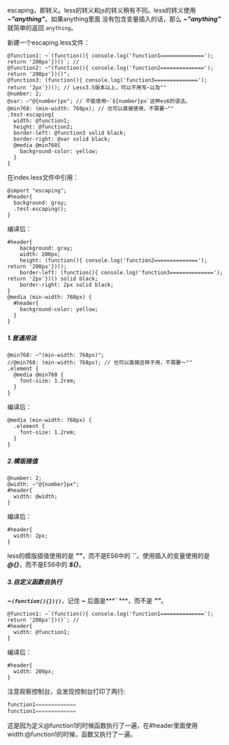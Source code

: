 escaping，即转义。less的转义和js的转义稍有不同。less的转义使用 ***~"anything"***。如果anything里面
没有包含变量插入的话，那么 ***~"anything"*** 就简单的返回 `anything`。

新建一个escaping.less文件：
```less
@function1: ~`(function(){ console.log('function1=============='); return '200px'})()`; //
@function2: ~"(function(){ console.log('function2=============='); return '200px'})()";
@function3: (function(){ console.log('function3=============='); return '2px'})(); // Less3.5版本以上，可以不用写~以及""
@number: 2;
@var: ~"@{number}px"; // 不能使用~`${number}px`这种es6的语法。
@min768: (min-width: 768px); // 也可以直接使用，不需要~""
.test-escaping{
  width: @function1;
  height: @function2;
  border-left: @function3 solid black;
  border-right: @var solid black;
  @media @min768{
    background-color: yellow;
  }
}

```

在index.less文件中引用：
```less
@import "escaping";
#header{
  background: gray;
  .test-escaping();
}
```
编译后：
```less
#header{
    background: gray;
    width: 200px;
    height: (function(){ console.log('function2=============='); return '200px'})();
    border-left: (function(){ console.log('function3=============='); return '2px'})() solid black;
    border-right: 2px solid black;
}
@media (min-width: 768px) {
  #header{
    background-color: yellow;
  }
}
```

##### 1.普通用法
```less
@min768: ~"(min-width: 768px)"; 
//@min768: (min-width: 768px); // 也可以直接这样子用，不需要～""
.element {
  @media @min768 {
    font-size: 1.2rem;
  }
}
```
编译后：
```less
@media (min-width: 768px) {
  .element {
    font-size: 1.2rem;
  }
}
```
##### 2.模版插值
```less
@number: 2;
@width: ~"@{number}px";
#header{
  width: @width;
}
```
编译后：
```less
#header{
  width: 2px;
}
```

less的模版插值使用的是 ***""***，而不是ES6中的 ***``***。使用插入的变量使用的是 ***@{}***，而不是ES6中的
***${}***。


##### 3.自定义函数自执行
***~`(function(){})()`***，记住 ***~*** 后面是***``***，而不是 ***""***。
```less
@function1: ~`(function(){ console.log('function1=============='); return '200px'})()`; //
#header{
  width: @function1;
}
```
编译后：
```less
#header{
  width: 200px;
}
```
注意观察控制台，会发现控制台打印了两行:
```js
function1=============
function1=============
```
这是因为定义@function1的时候函数执行了一遍，在#header里面使用width:@function1的时候，函数又执行了一遍。
